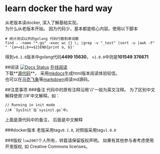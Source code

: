 learn docker the hard way
=========================
从老版本读docker, 深入了解基础实现。  
为什么从老版本开始。 因为代码少，基本都是核心内容。使用以下脚本

	# 统计测试以外的golang 代码行数和单词数
	find . -name "*.go" -exec wc {} \; |grep -v "_test" |sort -u |awk -F" " '{a+=$1;b+=$2}END{print a, b}'
得到`v0.1.0`版本中golang代码**4499 15630**，
`v1.0.0`中则是**101549 376671**

##阅读
[![Docs Status][readthedocs-image]][readthedocs-link] [在线阅读][readthedocs-link]  
下载**[源代码][source-link]**，
采用[mkdocs][mkdocs-link]生成html版本阅读体验较佳。  
也可以在[马克飞象][maxiang-link]等[markdown][markdown-link]阅读md源码。


##注意事项
###备注
代码中的原有注释沿用'//'一般为英文注释。
为了区别中文解释使用'//#'中文解释。如：

	// Running in init mode
	//# `SysInit`在`sysinit.go`中。
上面是源代码中的备注， 后面是中文解释

###docker版本
老版采用tag`v0.1.0`, 
对照版采用tag`v1.0.0`

###版权
`luw2007`个人所有，转载请保留版权声明。
如果有其他参与者考虑使用开发版权, 如 Creative Commons licenses。

[readthedocs-image]: https://readthedocs.org/projects/learn-docker-the-hard-way/badge/?version=latest
[readthedocs-link]: http://learn-docker-the-hard-way.readthedocs.org
[source-link]: https://github.com/luw2007/learn-docker-the-hard-way
[mkdocs-link]: http://www.mkdocs.org/
[markdown-link]: http://zh.wikipedia.org/zh-cn/Markdown
[maxiang-link]: http://maxiang.info